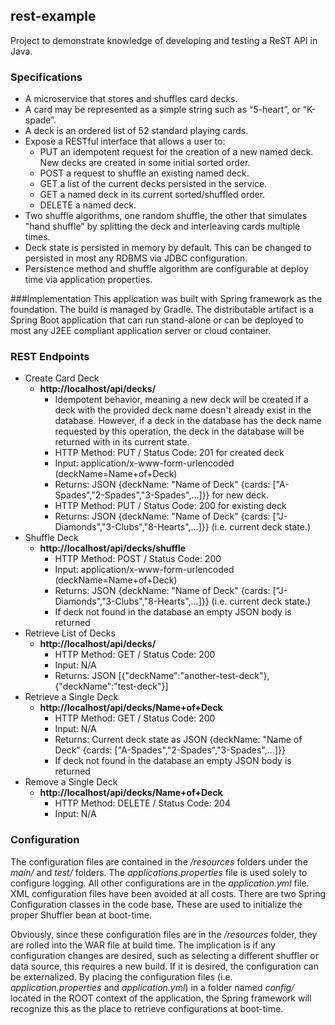 ## rest-example  #
Project to demonstrate knowledge of developing and testing a ReST API in Java.

### Specifications
- A microservice that stores and shuffles card decks.
- A card may be represented as a simple string such as “5-heart”, or “K-spade”.
- A deck is an ordered list of 52 standard playing cards.
- Expose a RESTful interface that allows a user to:
	- PUT an idempotent request for the creation of a new named deck.  New decks are created in some initial sorted order.
	- POST a request to shuffle an existing named deck.
	- GET a list of the current decks persisted in the service.
	- GET a named deck in its current sorted/shuffled order.
	- DELETE a named deck.
- Two shuffle algorithms, one random shuffle, the other that simulates "hand shuffle" by splitting the deck and interleaving cards multiple times.
- Deck state is persisted in memory by default. This can be changed to persisted in most any RDBMS via JDBC configuration.
- Persistence method and shuffle algorithm are configurable at deploy time via application properties.  

###Implementation
This application was built with Spring framework as the foundation. The build is managed by Gradle. The distributable artifact is a Spring Boot application that can run stand-alone or can be deployed to most any J2EE compliant application server or cloud container.

### REST Endpoints

- Create Card Deck 
	- **http://localhost/api/decks/**
		- Idempotent behavior, meaning a new deck will be created if a deck with the provided deck name doesn't already exist in the database. However, if a deck in the database has the deck name requested by this operation, the deck in the database will be returned with in its current state.
		- HTTP Method: PUT / Status Code: 201 for created deck
		- Input: application/x-www-form-urlencoded (deckName=Name+of+Deck)
		- Returns: JSON {deckName: "Name of Deck" {cards: ["A-Spades","2-Spades","3-Spades",...]}} for new deck.
		- HTTP Method: PUT / Status Code: 200 for existing deck
		- Returns: JSON {deckName: "Name of Deck" {cards: ["J-Diamonds","3-Clubs","8-Hearts",...]}} (i.e. current deck state.)
- Shuffle Deck
	- **http://localhost/api/decks/shuffle**  
		- HTTP Method: POST / Status Code: 200
		- Input: application/x-www-form-urlencoded (deckName=Name+of+Deck)
		- Returns: JSON {deckName: "Name of Deck" {cards: ["J-Diamonds","3-Clubs","8-Hearts",...]}} (i.e. current deck state.)
		- If deck not found in the database an empty JSON body is returned 
- Retrieve List of Decks
	- **http://localhost/api/decks/**		
		- HTTP Method: GET / Status Code: 200
		- Input: N/A
		- Returns: JSON [{"deckName":"another-test-deck"},{"deckName":"test-deck"}]
- Retrieve a Single Deck
	- **http://localhost/api/decks/Name+of+Deck**		
		- HTTP Method: GET / Status Code: 200
		- Input: N/A
		- Returns: Current deck state as JSON {deckName: "Name of Deck" {cards: ["A-Spades","2-Spades","3-Spades",...]}}
		- If deck not found in the database an empty JSON body is returned 
- Remove a Single Deck
	- **http://localhost/api/decks/Name+of+Deck**		
		- HTTP Method: DELETE / Status Code: 204
		- Input: N/A

### Configuration
The configuration files are contained in the */resources* folders under the *main/* and *test/* folders. The *applications.properties* file is used solely to  configure logging. All other configurations are in the *application.yml* file. XML configuration files have been avoided at all costs. There are two Spring Configuration classes in the code base. These are used to initialize the proper Shuffler bean at boot-time.

Obviously, since these configuration files are in the */resources* folder, they are rolled into the WAR file at build time. The implication is if any configuration changes are desired, such as selecting a different shuffler or data source, this requires a new build. If it is desired, the configuration can be externalized. By placing the configuration files (i.e. *application.properties* and *application.yml*) in a folder named *config/* located in the ROOT context of the application, the Spring framework will recognize this as the place to retrieve configurations at boot-time.
